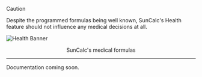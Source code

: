 <!-- Disclaimer -->
>[!CAUTION]
>Despite the programmed formulas being well known, SunCalc's Health feature should not influence any medical decisions at all.

<!-- Banner -->
![Health Banner](https://github.com/user-attachments/assets/f8d58016-7b14-4f25-a7e0-e57cbc6ff16f)
<div align="center">SunCalc's medical formulas</div>


---

Documentation coming soon.
